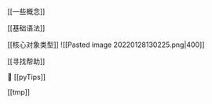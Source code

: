 
[[一些概念]]

[[基础语法]]

[[核心对象类型]]
![[Pasted image 20220128130225.png|400]]


[[寻找帮助]]


📢 [[pyTips]]


[[tmp]]
 